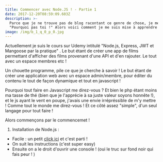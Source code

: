 ```yaml
---
title: Commencer avec Node.JS ! - Partie 1
date: 2017-12-20T08:59:09.603Z
description: >-
  Parce que je ne trouve pas de blog racontant ce genre de chose, je me suis dit
  "Pourquoi pas toi !" Alors voici comment je me suis mise à apprendre Node.JS !
image: /img/b_1_q_0_p_0.jpg
---
```

Actuellement je suis le cours sur Udemy intitulé "Node.js, Express, JWT et Mangoose par la pratique" . Le but étant de créer une app de films permettant d'afficher des films provenant d'une API et d'en rajouter. Le tout avec un espace membres etc ! 

Un chouette programme, pile ce que je cherche à savoir ! Le but étant de créer une application web avec un espace admin/membre, pour éditer du contenu le tout de façon dynamique et tout en javascript !

Pourquoi tout faire en Javascript me direz-vous ? Et bien le php étant moins ma tasse de thé (bien que je l'apprécie à sa juste valeur soyons honnête !), et le js ayant le vent en poupe, j'avais une envie irrépréssible de m'y mettre ! Comme tout le monde me direz-vous ! Et ce côté assez "simple", d'un seul langage pour tout faire ! 

Alors commençons par le commencemet !

1. Installation de Node.js :

* Facile : un petit [click ici](https://nodejs.org/en/) et c'est parti !
* On suit les instructions (c'est super easy)
* Ensuite on a le droit d'ouvrir une console ! (oui le truc sur fond noir qui fais peur ! )
